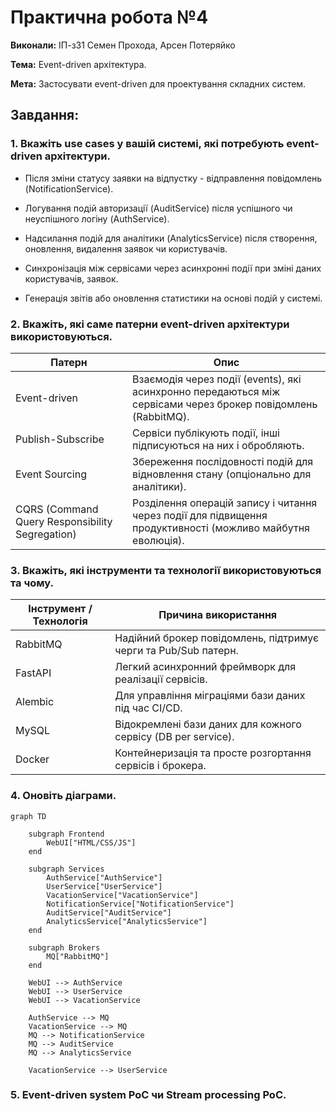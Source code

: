 # Практична робота №4

**Виконали:** ІП-з31 Семен Прохода, Арсен Потеряйко

**Тема:** Event-driven архітектура.

**Мета:** Застосувати event-driven для проектування складних систем.

## Завдання:

### 1. Вкажіть use cases у вашій системі, які потребують event-driven архітектури.

- Після зміни статусу заявки на відпустку - відправлення повідомлень (NotificationService).

- Логування подій авторизації (AuditService) після успішного чи неуспішного логіну (AuthService).

- Надсилання подій для аналітики (AnalyticsService) після створення, оновлення, видалення заявок чи користувачів.

- Синхронізація між сервісами через асинхронні події при зміні даних користувачів, заявок.

- Генерація звітів або оновлення статистики на основі подій у системі.

### 2. Вкажіть, які саме патерни event-driven архітектури використовуються.

| Патерн                                          | Опис                                                                                                          |
| ----------------------------------------------- | ------------------------------------------------------------------------------------------------------------- |
| Event-driven                                    | Взаємодія через події (events), які асинхронно передаються між сервісами через брокер повідомлень (RabbitMQ). |
| Publish-Subscribe                               | Сервіси публікують події, інші підписуються на них і обробляють.                                              |
| Event Sourcing                                  | Збереження послідовності подій для відновлення стану (опціонально для аналітики).                             |
| CQRS (Command Query Responsibility Segregation) | Розділення операцій запису і читання через події для підвищення продуктивності (можливо майбутня еволюція).   |

### 3. Вкажіть, які інструменти та технології використовуються та чому.

| Інструмент / Технологія | Причина використання                                            |
| ----------------------- | --------------------------------------------------------------- |
| RabbitMQ                | Надійний брокер повідомлень, підтримує черги та Pub/Sub патерн. |
| FastAPI                 | Легкий асинхронний фреймворк для реалізації сервісів.           |
| Alembic                 | Для управління міграціями бази даних під час CI/CD.             |
| MySQL                   | Відокремлені бази даних для кожного сервісу (DB per service).   |
| Docker                  | Контейнеризація та просте розгортання сервісів і брокера.       |

### 4. Оновіть діаграми.

```mermaid
graph TD

    subgraph Frontend
        WebUI["HTML/CSS/JS"]
    end

    subgraph Services
        AuthService["AuthService"]
        UserService["UserService"]
        VacationService["VacationService"]
        NotificationService["NotificationService"]
        AuditService["AuditService"]
        AnalyticsService["AnalyticsService"]
    end

    subgraph Brokers
        MQ["RabbitMQ"]
    end

    WebUI --> AuthService
    WebUI --> UserService
    WebUI --> VacationService

    AuthService --> MQ
    VacationService --> MQ
    MQ --> NotificationService
    MQ --> AuditService
    MQ --> AnalyticsService

    VacationService --> UserService
```

### 5. Event-driven system PoC чи Stream processing PoC.
